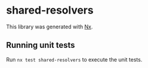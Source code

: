 # shared-resolvers

This library was generated with [Nx](https://nx.dev).

## Running unit tests

Run `nx test shared-resolvers` to execute the unit tests.
